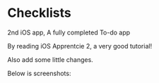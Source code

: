 Checklists
==========

2nd iOS app, A fully completed To-do app

By reading iOS Apprentcie 2, a very good tutorial!

Also add some little changes.

Below is screenshots:

